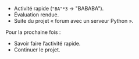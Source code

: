 * Activité rapide (`"BA"*3` -> "BABABA").
* Évaluation rendue.
* Suite du projet « forum avec un serveur Python ».

Pour la prochaine fois :

* Savoir faire l’activité rapide.
* Continuer le projet.
